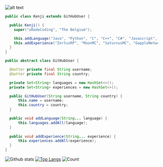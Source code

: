 
![ alt text](https://img.shields.io/twitter/follow/xRadeCoding?logo=twitter&amp;style=for-the-badge)

```Java
public class Kenji extends GitHubUser {

  public Kenji() {
    super("xRadeCoding", "The Belgium");

    this.addLanguage("Java", "Python", "C", "C++", "C#", "Javascript", "LUA", "PHP", "HTML", "CSS", "Typescript", "Assembly");
    this.addExperience("ZortusRP", "MoonMC", "SaturnusMC", "GappleNetwork, ZoutePopcorn", "HollandaRP", "AvantisRP", "Tedeapolis");
  }
}

public abstract class GitHubUser {

  @Getter private final String username;
  @Getter private final String country;

  private Set<String> languages = new HashSet<>();
  private Set<String> experiences = new HashSet<>();

  public GitHubUser(String username, String country) {
      this.name = username;
      this.country = country;
  }

  public void addLanguage(String... language) {
      this.languages.addAll(language);
  }
  
  public void addExperience(String... experience) {
      this.experiences.addAll(experience);
  }
}
```
![Github stats](https://github-readme-stats.vercel.app/api?username=xRadeCoding&amp;theme=dark&ampg&show_icons=true&include_all_commits=true&locale=nl&count_private=true)
[![Top Langs](https://github-readme-stats.vercel.app/api/top-langs/?username=xRadeCoding&amp;theme=dark)](https://github.com/xRadeCoding/xRadeCoding)
![Count](https://komarev.com/ghpvc/?username=xRadeCoding&color=drak)

